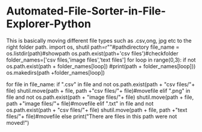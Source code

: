# Automated-File-Sorter-in-File-Explorer-Python
This is basically moving different file types such as .csv,ong, jpg etc to the right folder path.
import os, shutil
path=r""#pathdirectory
file_name = os.listdir(path)#showpath
os.path.exist(path+'csv files')#checkfolder
folder_names=['csv files,'image files','text files']
for loop in range(0,3):
  if not os.path.exist(path + folder_names[loop])
              #print(path + folder_names[loop]))
        os.makedirs(path +folder_names[loop])

for file in file_name:
    if ".csv" in file and not  os.path.exist(path + "csv files/"+ file)
       shutil.move(path + file, path +"csv files/"+ file)#movefile
    elif ".png" in file and not  os.path.exist(path + "image files/"+ file)
       shutil.move(path + file, path +"image files/"+ file)#movefile
    elif ".txt" in file and not  os.path.exist(path + "csv files/"+ file)
       shutil.move(path + file, path +"text files/"+ file)#movefile
    else 
        print("There are files in this path were not moved!")
